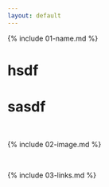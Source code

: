 ```yaml
---
layout: default
---
```


{% include 01-name.md %}
# hsdf
# sasdf

<br>

{% include 02-image.md %}

<br>

{% include 03-links.md %}

